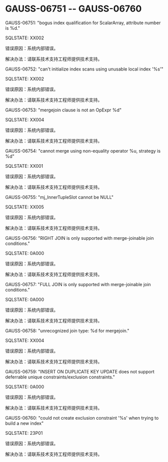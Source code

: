 # GAUSS-06751 -- GAUSS-06760<a name="ZH-CN_TOPIC_0302073015"></a>

GAUSS-06751: "bogus index qualification for ScalarArray, attribute number is %d."

SQLSTATE: XX002

错误原因：系统内部错误。

解决办法：请联系技术支持工程师提供技术支持。

GAUSS-06752: "can't initialize index scans using unusable local index '%s'"

SQLSTATE: XX002

错误原因：系统内部错误。

解决办法：请联系技术支持工程师提供技术支持。

GAUSS-06753: "mergejoin clause is not an OpExpr %d"

SQLSTATE: XX004

错误原因：系统内部错误。

解决办法：请联系技术支持工程师提供技术支持。

GAUSS-06754: "cannot merge using non-equality operator %u, strategy is %d"

SQLSTATE: XX001

错误原因：系统内部错误。

解决办法：请联系技术支持工程师提供技术支持。

GAUSS-06755: "mj\_InnerTupleSlot cannot be NULL"

SQLSTATE: XX005

错误原因：系统内部错误。

解决办法：请联系技术支持工程师提供技术支持。

GAUSS-06756: "RIGHT JOIN is only supported with merge-joinable join conditions."

SQLSTATE: 0A000

错误原因：系统内部错误。

解决办法：请联系技术支持工程师提供技术支持。

GAUSS-06757: "FULL JOIN is only supported with merge-joinable join conditions."

SQLSTATE: 0A000

错误原因：系统内部错误。

解决办法：请联系技术支持工程师提供技术支持。

GAUSS-06758: "unrecognized join type: %d for mergejoin."

SQLSTATE: XX004

错误原因：系统内部错误。

解决办法：请联系技术支持工程师提供技术支持。

GAUSS-06759: "INSERT ON DUPLICATE KEY UPDATE does not support deferrable unique constraints/exclusion constraints."

SQLSTATE: 0A000

错误原因：系统内部错误。

解决办法：请联系技术支持工程师提供技术支持。

GAUSS-06760: "could not create exclusion constraint '%s' when trying to build a new index"

SQLSTATE: 23P01

错误原因：系统内部错误。

解决办法：请联系技术支持工程师提供技术支持。

